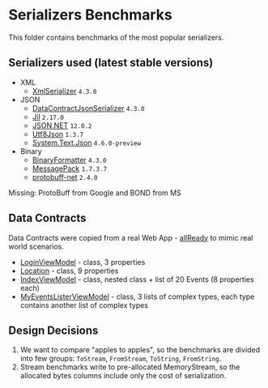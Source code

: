 # Serializers Benchmarks

This folder contains benchmarks of the most popular serializers.

## Serializers used (latest stable versions)

* XML
  * [XmlSerializer](https://docs.microsoft.com/en-us/dotnet/api/system.xml.serialization.xmlserializer) `4.3.0`
* JSON
    * [DataContractJsonSerializer](https://docs.microsoft.com/en-us/dotnet/api/system.runtime.serialization.json.datacontractjsonserializer) `4.3.0`
    * [Jil](https://github.com/kevin-montrose/Jil) `2.17.0` 
    * [JSON.NET](https://github.com/JamesNK/Newtonsoft.Json) `12.0.2` 
    * [Utf8Json](https://github.com/neuecc/Utf8Json) `1.3.7` 
    * [System.Text.Json](https://docs.microsoft.com/en-us/dotnet/api/system.text.json.jsonserializer) `4.6.0-preview`
* Binary
    * [BinaryFormatter](https://docs.microsoft.com/en-us/dotnet/api/system.runtime.serialization.formatters.binary.binaryformatter) `4.3.0`
    * [MessagePack](https://github.com/neuecc/MessagePack-CSharp) `1.7.3.7` 
    * [protobuff-net](https://github.com/mgravell/protobuf-net) `2.4.0`

Missing: ProtoBuff from Google and BOND from MS

## Data Contracts

Data Contracts were copied from a real Web App - [allReady](https://github.com/HTBox/allReady/) to mimic real world scenarios.

* [LoginViewModel](DataGenerator.cs#L120) - class, 3 properties
* [Location](DataGenerator.cs#L133) - class, 9 properties
* [IndexViewModel](DataGenerator.cs#L202) - class, nested class + list of 20 Events (8 properties each)
* [MyEventsListerViewModel](DataGenerator.cs#L224) - class, 3 lists of complex types, each type contains another list of complex types

## Design Decisions

1. We want to compare "apples to apples", so the benchmarks are divided into few groups: `ToStream`, `FromStream`, `ToString`, `FromString`.
2. Stream benchmarks write to pre-allocated MemoryStream, so the allocated bytes columns include only the cost of serialization. 

